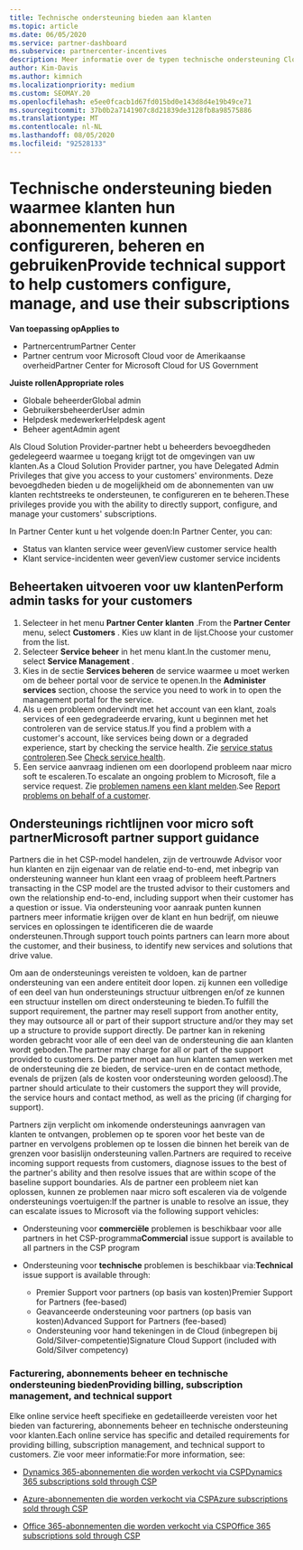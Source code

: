 ```yaml
---
title: Technische ondersteuning bieden aan klanten
ms.topic: article
ms.date: 06/05/2020
ms.service: partner-dashboard
ms.subservice: partnercenter-incentives
description: Meer informatie over de typen technische ondersteuning Cloud Solution Provider-programma partners kunnen hun klanten aanbieden.
author: Kim-Davis
ms.author: kimnich
ms.localizationpriority: medium
ms.custom: SEOMAY.20
ms.openlocfilehash: e5ee0fcacb1d67fd015bd0e143d8d4e19b49ce71
ms.sourcegitcommit: 37b0b2a7141907c8d21839de3128fb8a98575886
ms.translationtype: MT
ms.contentlocale: nl-NL
ms.lasthandoff: 08/05/2020
ms.locfileid: "92528133"
---
```

# <a name="provide-technical-support-to-help-customers-configure-manage-and-use-their-subscriptions"></a><span data-ttu-id="33559-103">Technische ondersteuning bieden waarmee klanten hun abonnementen kunnen configureren, beheren en gebruiken</span><span class="sxs-lookup"><span data-stu-id="33559-103">Provide technical support to help customers configure, manage, and use their subscriptions</span></span>

<span data-ttu-id="33559-104">**Van toepassing op**</span><span class="sxs-lookup"><span data-stu-id="33559-104">**Applies to**</span></span>

- <span data-ttu-id="33559-105">Partnercentrum</span><span class="sxs-lookup"><span data-stu-id="33559-105">Partner Center</span></span>
- <span data-ttu-id="33559-106">Partner centrum voor Microsoft Cloud voor de Amerikaanse overheid</span><span class="sxs-lookup"><span data-stu-id="33559-106">Partner Center for Microsoft Cloud for US Government</span></span>

<span data-ttu-id="33559-107">**Juiste rollen**</span><span class="sxs-lookup"><span data-stu-id="33559-107">**Appropriate roles**</span></span>
- <span data-ttu-id="33559-108">Globale beheerder</span><span class="sxs-lookup"><span data-stu-id="33559-108">Global admin</span></span>
- <span data-ttu-id="33559-109">Gebruikersbeheerder</span><span class="sxs-lookup"><span data-stu-id="33559-109">User admin</span></span>
- <span data-ttu-id="33559-110">Helpdesk medewerker</span><span class="sxs-lookup"><span data-stu-id="33559-110">Helpdesk agent</span></span>
- <span data-ttu-id="33559-111">Beheer agent</span><span class="sxs-lookup"><span data-stu-id="33559-111">Admin agent</span></span>

<span data-ttu-id="33559-112">Als Cloud Solution Provider-partner hebt u beheerders bevoegdheden gedelegeerd waarmee u toegang krijgt tot de omgevingen van uw klanten.</span><span class="sxs-lookup"><span data-stu-id="33559-112">As a Cloud Solution Provider partner, you have Delegated Admin Privileges that give you access to your customers' environments.</span></span> <span data-ttu-id="33559-113">Deze bevoegdheden bieden u de mogelijkheid om de abonnementen van uw klanten rechtstreeks te ondersteunen, te configureren en te beheren.</span><span class="sxs-lookup"><span data-stu-id="33559-113">These privileges provide you with the ability to directly support, configure, and manage your customers' subscriptions.</span></span>

<span data-ttu-id="33559-114">In Partner Center kunt u het volgende doen:</span><span class="sxs-lookup"><span data-stu-id="33559-114">In Partner Center, you can:</span></span>

- <span data-ttu-id="33559-115">Status van klanten service weer geven</span><span class="sxs-lookup"><span data-stu-id="33559-115">View customer service health</span></span>
- <span data-ttu-id="33559-116">Klant service-incidenten weer geven</span><span class="sxs-lookup"><span data-stu-id="33559-116">View customer service incidents</span></span>

## <a name="perform-admin-tasks-for-your-customers"></a><span data-ttu-id="33559-117">Beheertaken uitvoeren voor uw klanten</span><span class="sxs-lookup"><span data-stu-id="33559-117">Perform admin tasks for your customers</span></span>

1. <span data-ttu-id="33559-118">Selecteer in het menu **Partner Center** **klanten** .</span><span class="sxs-lookup"><span data-stu-id="33559-118">From the **Partner Center** menu, select **Customers** .</span></span> <span data-ttu-id="33559-119">Kies uw klant in de lijst.</span><span class="sxs-lookup"><span data-stu-id="33559-119">Choose your customer from the list.</span></span>
2. <span data-ttu-id="33559-120">Selecteer **Service beheer** in het menu klant.</span><span class="sxs-lookup"><span data-stu-id="33559-120">In the customer menu, select **Service Management** .</span></span>
3. <span data-ttu-id="33559-121">Kies in de sectie **Services beheren** de service waarmee u moet werken om de beheer portal voor de service te openen.</span><span class="sxs-lookup"><span data-stu-id="33559-121">In the **Administer services** section, choose the service you need to work in to open the management portal for the service.</span></span>
4. <span data-ttu-id="33559-122">Als u een probleem ondervindt met het account van een klant, zoals services of een gedegradeerde ervaring, kunt u beginnen met het controleren van de service status.</span><span class="sxs-lookup"><span data-stu-id="33559-122">If you find a problem with a customer's account, like services being down or a degraded experience, start by checking the service health.</span></span> <span data-ttu-id="33559-123">Zie [service status controleren](check-service-health.md).</span><span class="sxs-lookup"><span data-stu-id="33559-123">See [Check service health](check-service-health.md).</span></span>
5. <span data-ttu-id="33559-124">Een service aanvraag indienen om een doorlopend probleem naar micro soft te escaleren.</span><span class="sxs-lookup"><span data-stu-id="33559-124">To escalate an ongoing problem to Microsoft, file a service request.</span></span> <span data-ttu-id="33559-125">Zie [problemen namens een klant melden](report-problems-on-behalf-of-a-customer.md).</span><span class="sxs-lookup"><span data-stu-id="33559-125">See [Report problems on behalf of a customer](report-problems-on-behalf-of-a-customer.md).</span></span>

## <a name="microsoft-partner-support-guidance"></a><span data-ttu-id="33559-126">Ondersteunings richtlijnen voor micro soft partner</span><span class="sxs-lookup"><span data-stu-id="33559-126">Microsoft partner support guidance</span></span>

<span data-ttu-id="33559-127">Partners die in het CSP-model handelen, zijn de vertrouwde Advisor voor hun klanten en zijn eigenaar van de relatie end-to-end, met inbegrip van ondersteuning wanneer hun klant een vraag of probleem heeft.</span><span class="sxs-lookup"><span data-stu-id="33559-127">Partners transacting in the CSP model are the trusted advisor to their customers and own the relationship end-to-end, including support when their customer has a question or issue.</span></span> <span data-ttu-id="33559-128">Via ondersteuning voor aanraak punten kunnen partners meer informatie krijgen over de klant en hun bedrijf, om nieuwe services en oplossingen te identificeren die de waarde ondersteunen.</span><span class="sxs-lookup"><span data-stu-id="33559-128">Through support touch points partners can learn more about the customer, and their business, to identify new services and solutions that drive value.</span></span>

<span data-ttu-id="33559-129">Om aan de ondersteunings vereisten te voldoen, kan de partner ondersteuning van een andere entiteit door lopen. zij kunnen een volledige of een deel van hun ondersteunings structuur uitbrengen en/of ze kunnen een structuur instellen om direct ondersteuning te bieden.</span><span class="sxs-lookup"><span data-stu-id="33559-129">To fulfill the support requirement, the partner may resell support from another entity, they may outsource all or part of their support structure and/or they may set up a structure to provide support directly.</span></span>  <span data-ttu-id="33559-130">De partner kan in rekening worden gebracht voor alle of een deel van de ondersteuning die aan klanten wordt geboden.</span><span class="sxs-lookup"><span data-stu-id="33559-130">The partner may charge for all or part of the support provided to customers.</span></span> <span data-ttu-id="33559-131">De partner moet aan hun klanten samen werken met de ondersteuning die ze bieden, de service-uren en de contact methode, evenals de prijzen (als de kosten voor ondersteuning worden geloosd).</span><span class="sxs-lookup"><span data-stu-id="33559-131">The partner should articulate to their customers the support they will provide, the service hours and contact method, as well as the pricing (if charging for support).</span></span> 

<span data-ttu-id="33559-132">Partners zijn verplicht om inkomende ondersteunings aanvragen van klanten te ontvangen, problemen op te sporen voor het beste van de partner en vervolgens problemen op te lossen die binnen het bereik van de grenzen voor basislijn ondersteuning vallen.</span><span class="sxs-lookup"><span data-stu-id="33559-132">Partners are required to receive incoming support requests from customers, diagnose issues to the best of the partner's ability and then resolve issues that are within scope of the baseline support boundaries.</span></span> <span data-ttu-id="33559-133">Als de partner een probleem niet kan oplossen, kunnen ze problemen naar micro soft escaleren via de volgende ondersteunings voertuigen:</span><span class="sxs-lookup"><span data-stu-id="33559-133">If the partner is unable to resolve an issue, they can escalate issues to Microsoft via the following support vehicles:</span></span>

- <span data-ttu-id="33559-134">Ondersteuning voor **commerciële** problemen is beschikbaar voor alle partners in het CSP-programma</span><span class="sxs-lookup"><span data-stu-id="33559-134">**Commercial** issue support is available to all partners in the CSP program</span></span>

- <span data-ttu-id="33559-135">Ondersteuning voor **technische** problemen is beschikbaar via:</span><span class="sxs-lookup"><span data-stu-id="33559-135">**Technical** issue support is available through:</span></span>

  - <span data-ttu-id="33559-136">Premier Support voor partners (op basis van kosten)</span><span class="sxs-lookup"><span data-stu-id="33559-136">Premier Support for Partners (fee-based)</span></span>
  - <span data-ttu-id="33559-137">Geavanceerde ondersteuning voor partners (op basis van kosten)</span><span class="sxs-lookup"><span data-stu-id="33559-137">Advanced Support for Partners (fee-based)</span></span>
  - <span data-ttu-id="33559-138">Ondersteuning voor hand tekeningen in de Cloud (inbegrepen bij Gold/Silver-competentie)</span><span class="sxs-lookup"><span data-stu-id="33559-138">Signature Cloud Support (included with Gold/Silver competency)</span></span>

### <a name="providing-billing-subscription-management-and-technical-support"></a><span data-ttu-id="33559-139">Facturering, abonnements beheer en technische ondersteuning bieden</span><span class="sxs-lookup"><span data-stu-id="33559-139">Providing billing, subscription management, and technical support</span></span> 

<span data-ttu-id="33559-140">Elke online service heeft specifieke en gedetailleerde vereisten voor het bieden van facturering, abonnements beheer en technische ondersteuning voor klanten.</span><span class="sxs-lookup"><span data-stu-id="33559-140">Each online service has specific and detailed requirements for providing billing, subscription management, and technical support to customers.</span></span> <span data-ttu-id="33559-141">Zie voor meer informatie:</span><span class="sxs-lookup"><span data-stu-id="33559-141">For more information, see:</span></span>

- [<span data-ttu-id="33559-142">Dynamics 365-abonnementen die worden verkocht via CSP</span><span class="sxs-lookup"><span data-stu-id="33559-142">Dynamics 365 subscriptions sold through CSP</span></span>](https://www.microsoftpartnercommunity.com/t5/CSP/Microsoft-Partner-Support-Guidance/m-p/5262#M30)

- [<span data-ttu-id="33559-143">Azure-abonnementen die worden verkocht via CSP</span><span class="sxs-lookup"><span data-stu-id="33559-143">Azure subscriptions sold through CSP</span></span>](https://www.microsoftpartnercommunity.com/t5/CSP/Microsoft-Partner-Support-Guidance/m-p/5263#M31)

- [<span data-ttu-id="33559-144">Office 365-abonnementen die worden verkocht via CSP</span><span class="sxs-lookup"><span data-stu-id="33559-144">Office 365 subscriptions sold through CSP</span></span>](https://www.microsoftpartnercommunity.com/t5/CSP/Microsoft-Partner-Support-Guidance/m-p/5264#M32)
